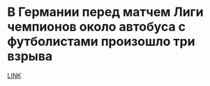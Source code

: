 # В Германии перед матчем Лиги чемпионов около автобуса с футболистами произошло три взрыва



[LINK](https://varlamov.ru/2325845.html)